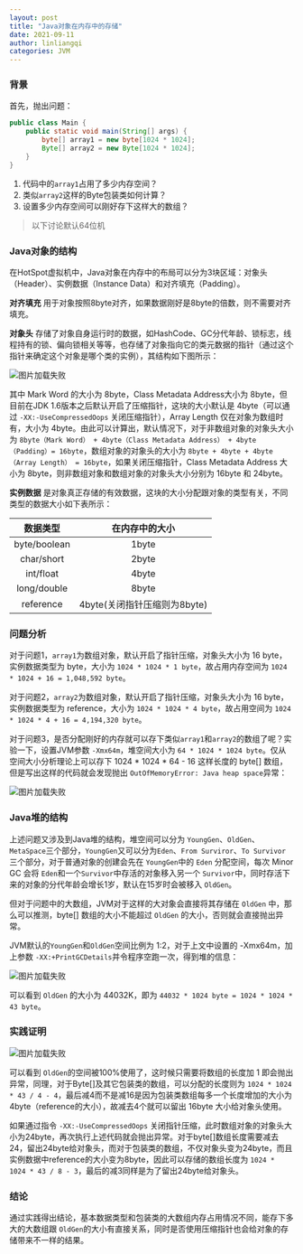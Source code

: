 ```yaml
---
layout: post
title: "Java对象在内存中的存储"
date: 2021-09-11
author: linliangqi
categories: JVM
---
```


### 背景
首先，抛出问题：

``` java
public class Main {
    public static void main(String[] args) {
        byte[] array1 = new byte[1024 * 1024];
        Byte[] array2 = new Byte[1024 * 1024];
    }
}
```

1. 代码中的`array1`占用了多少内存空间？
2. 类似`array2`这样的Byte包装类如何计算？
3. 设置多少内存空间可以刚好存下这样大的数组？

> 以下讨论默认64位机

### Java对象的结构
在HotSpot虚拟机中，Java对象在内存中的布局可以分为3块区域：对象头（Header）、实例数据（Instance Data）和对齐填充（Padding）。

**对齐填充** 用于对象按照8byte对齐，如果数据刚好是8byte的倍数，则不需要对齐填充。

**对象头** 存储了对象自身运行时的数据，如HashCode、GC分代年龄、锁标志，线程持有的锁、偏向锁相关等等，也存储了对象指向它的类元数据的指针（通过这个指针来确定这个对象是哪个类的实例），其结构如下图所示：

![图片加载失败](https://maxwell-blog.cn/image/JavaHeader.png)

其中 Mark Word 的大小为 8byte，Class Metadata Address大小为 8byte，但目前在JDK 1.6版本之后默认开启了压缩指针，这块的大小默认是 4byte（可以通过 `-XX:-UseCompressedOops` 关闭压缩指针），Array Length 仅在对象为数组时有，大小为 4byte。由此可以计算出，默认情况下，对于非数组对象的对象头大小为 `8byte（Mark Word） + 4byte（Class Metadata Address） + 4byte（Padding）= 16byte`，数组对象的对象头的大小为 `8byte + 4byte + 4byte（Array Length） = 16byte`，如果关闭压缩指针，Class Metadata Address 大小为 8byte，则非数组对象和数组对象的对象头大小分别为 16byte 和 24byte。

**实例数据** 是对象真正存储的有效数据，这块的大小分配跟对象的类型有关，不同类型的数据大小如下表所示：

数据类型|在内存中的大小
:-:|:-:
byte/boolean|1byte
char/short|2byte
int/float|4byte
long/double|8byte
reference|4byte(关闭指针压缩则为8byte)

### 问题分析
对于问题1，`array1`为数组对象，默认开启了指针压缩，对象头大小为 16 byte，实例数据类型为 byte，大小为 `1024 * 1024 * 1 byte`，故占用内存空间为 `1024 * 1024 + 16 = 1,048,592 byte`。

对于问题2，`array2`为数组对象，默认开启了指针压缩，对象头大小为 16 byte，实例数据类型为 reference，大小为 `1024 * 1024 * 4 byte`，故占用空间为 `1024 * 1024 * 4 + 16 = 4,194,320 byte`。

对于问题3，是否分配刚好的内存就可以存下类似`array1`和`array2`的数组了呢？实验一下，设置JVM参数 `-Xmx64m`，堆空间大小为 `64 * 1024 * 1024 byte`。仅从空间大小分析理论上可以存下 1024 * 1024 * 64 - 16 这样长度的 byte[] 数组，但是写出这样的代码就会发现抛出 `OutOfMemoryError: Java heap space`异常：

![图片加载失败](https://maxwell-blog.cn/image/outofmemory.png)

### Java堆的结构

上述问题又涉及到Java堆的结构，堆空间可以分为 `YoungGen`、`OldGen`、`MetaSpace`三个部分，`YoungGen`又可以分为`Eden`、`From Surviror`、`To Survivor`三个部分，对于普通对象的创建会先在 `YoungGen`中的 `Eden` 分配空间，每次 Minor GC 会将 `Eden`和一个`Survivor`中存活的对象移入另一个 `Survivor`中，同时存活下来的对象的分代年龄会增长1岁，默认在15岁时会被移入 `OldGen`。

但对于问题中的大数组，JVM对于这样的大对象会直接将其存储在 `OldGen` 中，那么可以推测，byte[] 数组的大小不能超过 `OldGen` 的大小，否则就会直接抛出异常。

JVM默认的`YoungGen`和`OldGen`空间比例为 1:2，对于上文中设置的 -Xmx64m，加上参数 `-XX:+PrintGCDetails`并令程序空跑一次，得到堆的信息：

![图片加载失败](https://maxwell-blog.cn/image/oldgen.png)

可以看到 `OldGen` 的大小为 44032K，即为 `44032 * 1024 byte = 1024 * 1024 * 43 byte`。

### 实践证明

![图片加载失败](https://maxwell-blog.cn/image/bytearray1.png)

可以看到 `OldGen`的空间被100%使用了，这时候只需要将数组的长度加 1 即会抛出异常，同理，对于Byte[]及其它包装类的数组，可以分配的长度则为 `1024 * 1024 * 43 / 4 - 4`，最后减4而不是减16是因为包装类数组每多一个长度增加的大小为 4byte（reference的大小），故减去4个就可以留出 16byte 大小给对象头使用。

如果通过指令 `-XX:-UseCompressedOops` 关闭指针压缩，此时数组对象的对象头大小为24byte，再次执行上述代码就会抛出异常。对于byte[]数组长度需要减去24，留出24byte给对象头，而对于包装类的数组，不仅对象头变为24byte，而且实例数据中reference的大小变为8byte，因此可以存储的数组长度为 `1024 * 1024 * 43 / 8 - 3`，最后的减3同样是为了留出24byte给对象头。

### 结论

通过实践得出结论，基本数据类型和包装类的大数组内存占用情况不同，能存下多大的大数组跟 `OldGen`的大小有直接关系，同时是否使用压缩指针也会给对象的存储带来不一样的结果。


